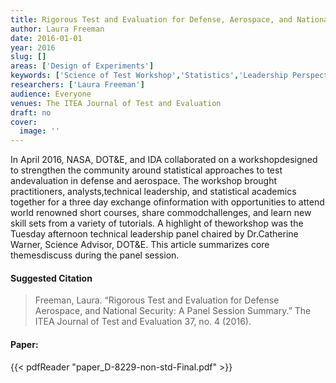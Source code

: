 ```yaml
---
title: Rigorous Test and Evaluation for Defense, Aerospace, and National Security
author: Laura Freeman
date: 2016-01-01
year: 2016
slug: []
areas: ['Design of Experiments']
keywords: ['Science of Test Workshop','Statistics','Leadership Perspective']
researchers: ['Laura Freeman']
audience: Everyone
venues: The ITEA Journal of Test and Evaluation
draft: no
cover:
  image: ''
---
```




In April 2016, NASA, DOT&E, and IDA collaborated on a workshopdesigned to strengthen the community around statistical approaches to test andevaluation in defense and aerospace. The workshop brought practitioners, analysts,technical leadership, and statistical academics together for a three day exchange ofinformation with opportunities to attend world renowned short courses, share commodchallenges, and learn new skill sets from a variety of tutorials. A highlight of theworkshop was the Tuesday afternoon technical leadership panel chaired by Dr.Catherine Warner, Science Advisor, DOT&E. This article summarizes core themesdiscuss during the panel session.

#### Suggested Citation
> Freeman, Laura. “Rigorous Test and Evaluation for Defense Aerospace, and National Security: A Panel Session Summary.” The ITEA Journal of Test and Evaluation 37, no. 4 (2016).



#### Paper: 
{{< pdfReader "paper_D-8229-non-std-Final.pdf" >}}


